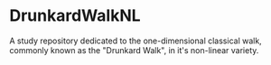 # DrunkardWalkNL
A study repository dedicated to the one-dimensional classical walk, commonly known as the "Drunkard Walk", in it's non-linear variety.
